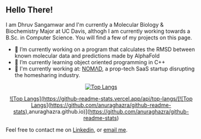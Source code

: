 ## Hello There!

I am Dhruv Sangamwar and I'm currently a Molecular Biology & Biochemistry Major at UC Davis, althogh I am currently working towards a B.Sc. in Computer Science.
You will find a few of my projects on this page.

- 🔭 I’m currently working on a program that calculates the RMSD between known molecular data and predictions made by AlphaFold
- 🌱 I’m currently learning object oriented programming in C++
- 👤 I'm currently working at:
  [NOMΛD](https://visitnomad.com/), a prop-tech SaaS startup disrupting the homesharing industry.

<!-- https://github.com/anuraghazra/github-readme-stats -->
<div align="center">
 
 [![Top Langs](https://github-readme-stats.vercel.app/api/top-langs/username=anuraghazra&exclude_repo=github-readme-stats,dhruvsangamwar.github.io&layout=compact&hide=css,jupyter%20notebook&langs_count=5&hide_border=true&card_width=450&bg_color=FFFFFF00&title_color=B3B3B3&text_color=B3B3B3)](https://github.com/anuraghazra/github-readme-stats) 
  
 [![Top Langs](https://github-readme-stats.vercel.app/api/top-langs/[![Top Langs](https://github-readme-stats.vercel.app/api/top-langs/?username=anuraghazra&exclude_repo=github-readme-stats,anuraghazra.github.io)](https://github.com/anuraghazra/github-readme-stats),anuraghazra.github.io)](https://github.com/anuraghazra/github-readme-stats)
</div>

Feel free to contact me on [Linkedin](https://www.linkedin.com/in/dhruv-sangamwar-59711118a), or [email me](mailto:sangamward@gmail.com).
